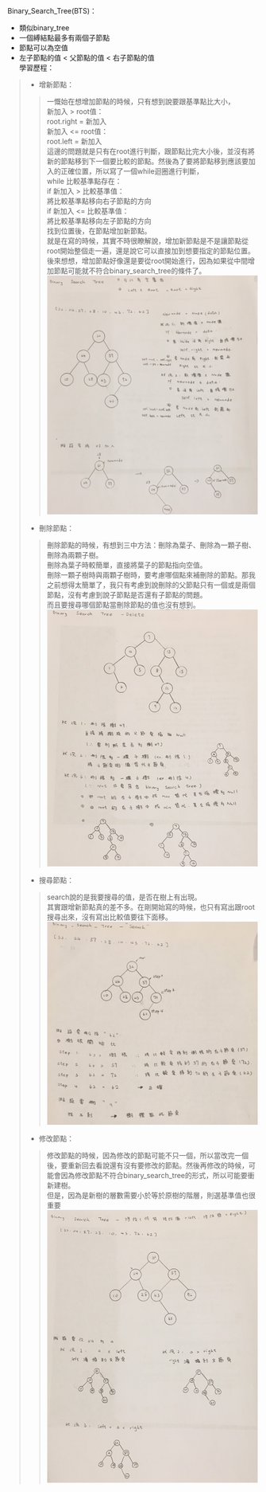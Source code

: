  Binary_Search_Tree(BTS)：    
 * 類似binary_tree   
 * 一個縛結點最多有兩個子節點    
 * 節點可以為空值      
 * 左子節點的值 < 父節點的值 < 右子節點的值     
 學習歷程：   
 > * 增新節點：   
 >> 一慨始在想增加節點的時候，只有想到說要跟基準點比大小，   
 >>                    新加入 > root值：    
 >>                       root.right = 新加入    
 >>                    新加入 <= root值：   
 >>                       root.left = 新加入  
 >> 這邊的問題就是只有在root進行判斷，跟節點比完大小後，並沒有將新的節點移到下一個要比較的節點。然後為了要將節點移到應該要加入的正確位置，所以寫了一個while迴圈進行判斷，    
 >>                    while 比較基準點存在：   
 >>                       if 新加入 > 比較基準值：     
 >>                          將比較基準點移向右子節點的方向    
 >>                       if 新加入 <= 比較基準值：    
 >>                          將比較基準點移向左子節點的方向  
 >> 找到位置後，在節點增加新節點。     
 >> 就是在寫的時候，其實不時很瞭解說，增加新節點是不是讓節點從root開始整個走一遍，還是說它可以直接加到想要指定的節點位置。後來想想，增加節點好像還是要從root開始進行，因為如果從中間增加節點可能就不符合binary_search_tree的條件了。
 ![BST_insert](https://github.com/yenchungLin/study/blob/master/picture/BST_insert.jpg)    
 > * 刪除節點：         
 >> 刪除節點的時候，有想到三中方法：刪除為葉子、刪除為一顆子樹、刪除為兩顆子樹。    
 >> 刪除為葉子時較簡單，直接將葉子的節點指向空值。   
 >> 刪除一顆子樹時與兩顆子樹時，要考慮哪個點來補刪除的節點。那我之前想得太簡單了，我只有考慮到說刪除的父節點只有一個或是兩個節點，沒有考慮到說子節點是否還有子節點的問題。     
 >> 而且要搜尋哪個節點當刪除節點的值也沒有想到。
 ![BTS_delete](https://github.com/yenchungLin/study/blob/master/picture/BTS_delete.jpg)      
 > * 搜尋節點：        
 >> search說的是我要搜尋的值，是否在樹上有出現。   
 >> 其實跟增新節點真的差不多。在剛開始寫的時候，也只有寫出跟root搜尋出來，沒有寫出比較值要往下面移。     
 ![BTS_search](https://github.com/yenchungLin/study/blob/master/picture/BST_search.jpg)     
 > * 修改節點：             
 >> 修改節點的時候，因為修改的節點可能不只一個，所以當改完一個後，要重新回去看說還有沒有要修改的節點。然後再修改的時候，可能會因為修改節點不符合binary_search_tree的形式，所以可能要衝新建樹。   
 >> 但是，因為是新樹的層數需要小於等於原樹的階層，則選基準值也很重要      
 ![BTS_修改](https://github.com/yenchungLin/study/blob/master/picture/BST_修改.jpg)    
